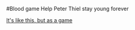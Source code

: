 #Blood game
Help Peter Thiel stay young forever

[It's like this, but as a game](https://www.youtube.com/watch?v=kVbWXZ0UBVY)
